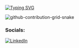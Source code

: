 [![Typing SVG](https://readme-typing-svg.demolab.com?font=Fira+Code&pause=1000&repeat=false&width=435&lines=Hi+I'm+Brian+Viana+;Computer+systems+engineer;Always+learning+new+things)](https://git.io/typing-svg)

![github-contribution-grid-snake](https://user-images.githubusercontent.com/89845641/218791674-c52db856-24d2-429f-8867-170c365730d1.svg)

### Socials:
[![LinkedIn](https://img.shields.io/badge/-LinkedIn-090909?style=for-the-badge&logo=linkedin&logoColor=007BB6)](https://www.linkedin.com/in/brian-viana7/)


